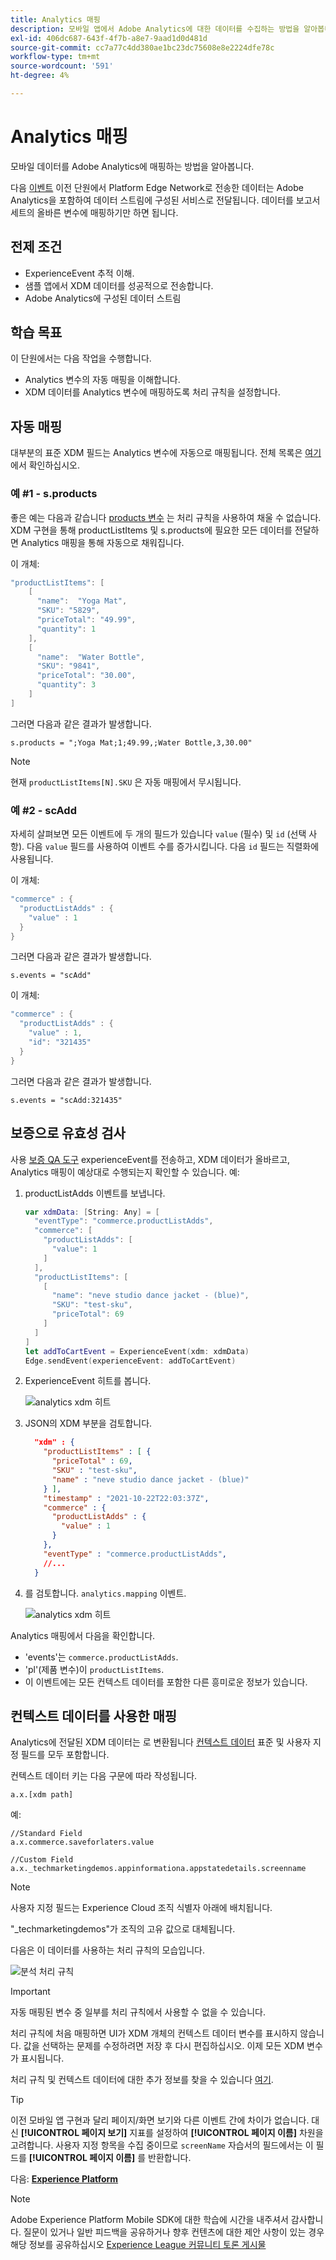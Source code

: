 ```yaml
---
title: Analytics 매핑
description: 모바일 앱에서 Adobe Analytics에 대한 데이터를 수집하는 방법을 알아봅니다.
exl-id: 406dc687-643f-4f7b-a8e7-9aad1d0d481d
source-git-commit: cc7a77c4dd380ae1bc23dc75608e8e2224dfe78c
workflow-type: tm+mt
source-wordcount: '591'
ht-degree: 4%

---
```


# Analytics 매핑

모바일 데이터를 Adobe Analytics에 매핑하는 방법을 알아봅니다.

다음 [이벤트](events.md) 이전 단원에서 Platform Edge Network로 전송한 데이터는 Adobe Analytics을 포함하여 데이터 스트림에 구성된 서비스로 전달됩니다. 데이터를 보고서 세트의 올바른 변수에 매핑하기만 하면 됩니다.

## 전제 조건

* ExperienceEvent 추적 이해.
* 샘플 앱에서 XDM 데이터를 성공적으로 전송합니다.
* Adobe Analytics에 구성된 데이터 스트림

## 학습 목표

이 단원에서는 다음 작업을 수행합니다.

* Analytics 변수의 자동 매핑을 이해합니다.
* XDM 데이터를 Analytics 변수에 매핑하도록 처리 규칙을 설정합니다.

## 자동 매핑

대부분의 표준 XDM 필드는 Analytics 변수에 자동으로 매핑됩니다. 전체 목록은 [여기](https://experienceleague.adobe.com/docs/experience-platform/edge/data-collection/adobe-analytics/automatically-mapped-vars.html?lang=en)에서 확인하십시오.

### 예 #1 - s.products

좋은 예는 다음과 같습니다 [products 변수](https://experienceleague.adobe.com/docs/analytics/implementation/vars/page-vars/products.html?lang=ko-KR) 는 처리 규칙을 사용하여 채울 수 없습니다. XDM 구현을 통해 productListItems 및 s.products에 필요한 모든 데이터를 전달하면 Analytics 매핑을 통해 자동으로 채워집니다.

이 개체:

```swift
"productListItems": [
    [
      "name":  "Yoga Mat",
      "SKU": "5829",
      "priceTotal": "49.99",
      "quantity": 1
    ],
    [
      "name":  "Water Bottle",
      "SKU": "9841",
      "priceTotal": "30.00",
      "quantity": 3
    ]
]
```

그러면 다음과 같은 결과가 발생합니다.

```
s.products = ";Yoga Mat;1;49.99,;Water Bottle,3,30.00"
```

>[!NOTE]
>
>현재 `productListItems[N].SKU` 은 자동 매핑에서 무시됩니다.

### 예 #2 - scAdd

자세히 살펴보면 모든 이벤트에 두 개의 필드가 있습니다 `value` (필수) 및 `id` (선택 사항). 다음 `value` 필드를 사용하여 이벤트 수를 증가시킵니다. 다음 `id` 필드는 직렬화에 사용됩니다.

이 개체:

```swift
"commerce" : {
  "productListAdds" : {
    "value" : 1
  }
}
```

그러면 다음과 같은 결과가 발생합니다.

```
s.events = "scAdd"
```

이 개체:

```swift
"commerce" : {
  "productListAdds" : {
    "value" : 1,
    "id": "321435"
  }
}
```

그러면 다음과 같은 결과가 발생합니다.

```
s.events = "scAdd:321435"
```

## 보증으로 유효성 검사

사용 [보증 QA 도구](assurance.md) experienceEvent를 전송하고, XDM 데이터가 올바르고, Analytics 매핑이 예상대로 수행되는지 확인할 수 있습니다. 예:

1. productListAdds 이벤트를 보냅니다.

   ```swift
   var xdmData: [String: Any] = [
     "eventType": "commerce.productListAdds",
     "commerce": [
       "productListAdds": [
         "value": 1
       ]
     ],
     "productListItems": [
       [
         "name": "neve studio dance jacket - (blue)",
         "SKU": "test-sku",
         "priceTotal": 69
       ]
     ]
   ]
   let addToCartEvent = ExperienceEvent(xdm: xdmData)
   Edge.sendEvent(experienceEvent: addToCartEvent)
   ```

1. ExperienceEvent 히트를 봅니다.

   ![analytics xdm 히트](assets/mobile-analytics-assurance-xdm.png)

1. JSON의 XDM 부분을 검토합니다.

   ```json
     "xdm" : {
       "productListItems" : [ {
         "priceTotal" : 69,
         "SKU" : "test-sku",
         "name" : "neve studio dance jacket - (blue)"
       } ],
       "timestamp" : "2021-10-22T22:03:37Z",
       "commerce" : {
         "productListAdds" : {
           "value" : 1
         }
       },
       "eventType" : "commerce.productListAdds",
       //...
     }
   ```

1. 를 검토합니다. `analytics.mapping` 이벤트.

   ![analytics xdm 히트](assets/mobile-analytics-assurance-mapping.png)

Analytics 매핑에서 다음을 확인합니다.

* &#39;events&#39;는 `commerce.productListAdds`.
* &#39;pl&#39;(제품 변수)이 `productListItems`.
* 이 이벤트에는 모든 컨텍스트 데이터를 포함한 다른 흥미로운 정보가 있습니다.


## 컨텍스트 데이터를 사용한 매핑

Analytics에 전달된 XDM 데이터는 로 변환됩니다 [컨텍스트 데이터](https://experienceleague.adobe.com/docs/mobile-services/ios/getting-started-ios/proc-rules.html?lang=en) 표준 및 사용자 지정 필드를 모두 포함합니다.

컨텍스트 데이터 키는 다음 구문에 따라 작성됩니다.

```
a.x.[xdm path]
```

예:

```
//Standard Field
a.x.commerce.saveforlaters.value

//Custom Field
a.x._techmarketingdemos.appinformationa.appstatedetails.screenname
```

>[!NOTE]
>
>사용자 지정 필드는 Experience Cloud 조직 식별자 아래에 배치됩니다.
>
>&quot;_techmarketingdemos&quot;가 조직의 고유 값으로 대체됩니다.

다음은 이 데이터를 사용하는 처리 규칙의 모습입니다.

![분석 처리 규칙](assets/mobile-analytics-processing-rules.png)

>[!IMPORTANT]
>
>
>자동 매핑된 변수 중 일부를 처리 규칙에서 사용할 수 없을 수 있습니다.
>
>
>처리 규칙에 처음 매핑하면 UI가 XDM 개체의 컨텍스트 데이터 변수를 표시하지 않습니다. 값을 선택하는 문제를 수정하려면 저장 후 다시 편집하십시오. 이제 모든 XDM 변수가 표시됩니다.


처리 규칙 및 컨텍스트 데이터에 대한 추가 정보를 찾을 수 있습니다 [여기](https://experienceleague.adobe.com/docs/analytics-learn/tutorials/implementation/implementation-basics/map-contextdata-variables-into-props-and-evars-with-processing-rules.html?lang=en).

>[!TIP]
>
>이전 모바일 앱 구현과 달리 페이지/화면 보기와 다른 이벤트 간에 차이가 없습니다. 대신 **[!UICONTROL 페이지 보기]** 지표를 설정하여 **[!UICONTROL 페이지 이름]** 차원을 고려합니다. 사용자 지정 항목을 수집 중이므로 `screenName` 자습서의 필드에서는 이 필드를 **[!UICONTROL 페이지 이름]** 를 반환합니다.


다음: **[Experience Platform](platform.md)**

>[!NOTE]
>
>Adobe Experience Platform Mobile SDK에 대한 학습에 시간을 내주셔서 감사합니다. 질문이 있거나 일반 피드백을 공유하거나 향후 컨텐츠에 대한 제안 사항이 있는 경우 해당 정보를 공유하십시오 [Experience League 커뮤니티 토론 게시물](https://experienceleaguecommunities.adobe.com/t5/adobe-experience-platform-launch/tutorial-discussion-implement-adobe-experience-cloud-in-mobile/td-p/443796)